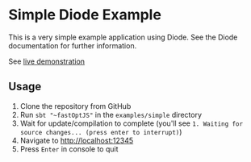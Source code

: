 # Simple Diode Example

This is a very simple example application using Diode. See the Diode documentation for further information.

See [live demonstration](http://diode.suzaku.io/examples/simple/)

## Usage

1. Clone the repository from GitHub
1. Run `sbt "~fastOptJS"` in the `examples/simple` directory
1. Wait for update/compilation to complete (you'll see `1. Waiting for source changes... (press enter to interrupt)`)
1. Navigate to [http://localhost:12345](http://localhost:12345)
1. Press `Enter` in console to quit
